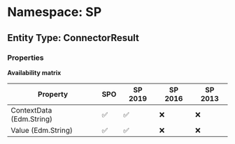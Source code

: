 # Namespace: SP

## Entity Type: ConnectorResult

### Properties

**Availability matrix**

Property | SPO | SP 2019 | SP 2016 | SP 2013
----------|-----|---------|---------|--------
ContextData (Edm.String) | ✅ | ✅ | ❌ | ❌
Value (Edm.String) | ✅ | ✅ | ❌ | ❌

